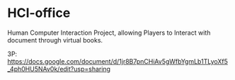 # HCI-office
Human Computer Interaction Project, allowing Players to Interact with document through virtual books.

3P: https://docs.google.com/document/d/1jr8B7pnCHiAv5gWfbYgmLb1TLyoXf5_4ph0HU5NAv0k/edit?usp=sharing
